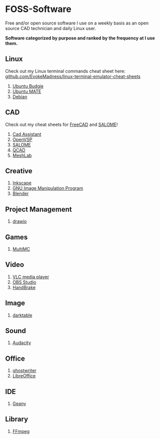 # FOSS-Software
Free and/or open source software I use on a weekly basis as an open source CAD technician and daily Linux user.

**Software categorized by purpose and ranked by the frequency at I use them.**

## Linux
Check out my Linux terminal commands cheat sheet here: [github.com/EvokeMadness/linux-terminal-emulator-cheat-sheets](https://github.com/EvokeMadness/linux-terminal-emulator-cheat-sheets)

1) [Ubuntu Budgie](https://ubuntubudgie.org/)
2) [Ubuntu MATE](https://ubuntu-mate.org/)
3) [Debian](https://www.debian.org/)

## CAD
Check out my cheat sheets for [FreeCAD](https://github.com/EvokeMadness/FreeCAD-Cheat-Sheets) and [SALOME](https://github.com/EvokeMadness/SALOME-Cheat-Sheets)!

1) [Cad Assistant](https://www.opencascade.com/products/cad-assistant/)
2) [OpenVSP](http://openvsp.org/)
3) [SALOME](https://www.salome-platform.org/)
4) [QCAD](https://www.qcad.org/en/)
5) [MeshLab](https://www.meshlab.net/)

## Creative

1) [Inkscape](https://inkscape.org/)
2) [GNU Image Manipulation Program](https://www.gimp.org/)
3) [Blender](https://www.blender.org/)

## Project Management

1) [drawio](https://www.diagrams.net/)

## Games

1) [MultiMC](https://multimc.org/)

## Video

1) [VLC media player](https://www.videolan.org/vlc/)
2) [OBS Studio](https://obsproject.com/)
3) [HandBrake](https://handbrake.fr/)

## Image

1) [darktable](https://www.darktable.org/)

## Sound

1) [Audacity](https://www.audacityteam.org/)

## Office

1) [ghostwriter](https://wereturtle.github.io/ghostwriter/)
2) [LibreOffice](https://www.libreoffice.org/)

## IDE

1) [Geany](https://www.geany.org/)

## Library

1) [FFmpeg](https://www.ffmpeg.org/)
